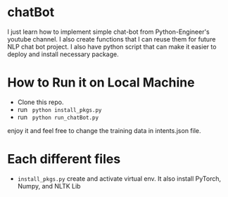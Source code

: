 # chatBot

I just learn how to implement simple chat-bot from Python-Engineer's youtube channel.
I also create functions that I can reuse them for future NLP chat bot project. I also have python script that can make it easier to deploy and install
necessary package.

# How to Run it on Local Machine
  -  Clone this repo.
  -  run ``` python install_pkgs.py```
  -  run ``` python run_chatBot.py```

enjoy it and feel free to change the training data in intents.json file.

# Each different files
  - ```install_pkgs.py``` create and activate virtual env. It also install PyTorch, Numpy, and NLTK Lib
